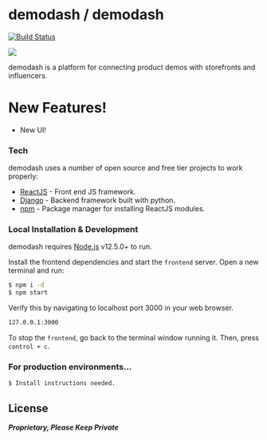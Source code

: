 # demodash / demodash

[![Build Status](https://travis-ci.org/joemccann/dillinger.svg?branch=master)](https://github.com/veyorokon/demodash-frontend)

![](./git-assets/demodash.gif)

demodash is a platform for connecting product demos with storefronts and influencers.


# New Features!

  - New UI!


### Tech

demodash uses a number of open source and free tier projects to work properly:

* [ReactJS] - Front end JS framework.
* [Django] - Backend framework built with python.
* [npm] - Package manager for installing ReactJS modules.

### Local Installation & Development

demodash requires [Node.js](https://nodejs.org/) v12.5.0+ to run.

Install the frontend dependencies and start the `frontend` server. Open a new terminal and run:

```sh
$ npm i -d
$ npm start
```

Verify this by navigating to localhost port 3000 in your web browser.

```sh
127.0.0.1:3000
```

To stop the `frontend`, go back to the terminal window running it. Then, press `control + c`.


### For production environments...

```sh
$ Install instructions needed.
```

License
----

***Proprietary, Please Keep Private***


   [ReactJS]: <https://github.com/facebook/react>
   [Django]: <https://github.com/django/django>
   [npm]: <https://github.com/npm/cli>
   [Mixpanel]: <https://github.com/mixpanel/mixpanel-js>
   [Docker]: <https://github.com/docker>
   [Graphene]: <https://github.com/graphql-python/graphene>
   [Apollo]: <https://github.com/apollographql/apollo-client>
   [Material-UI]: <https://github.com/mui-org/material-ui>
   [Stripe]: <https://github.com/stripe/stripe-python>
   [GraphQL]: <https://graphql.org/>
   [GraphIQL]: <https://github.com/graphql/graphiql>
   [Django Mail Templated]: <https://pypi.org/project/django-mail-templated>
   [Redis]: <https://github.com/redis>
   [Django Redis]: <https://github.com/niwinz/django-redis>
   [Celery]: <https://github.com/celery/celery>
   [Celery Beat]: <http://docs.celeryproject.org/en/latest/userguide/periodic-tasks.html>
   [Postgres]: <https://www.postgresql.org/>
